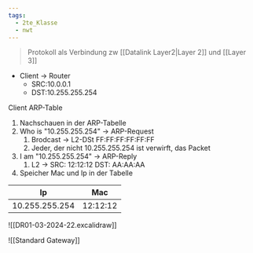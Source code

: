 ```yaml
---
tags:
  - 2te_Klasse
  - nwt
---
```


> Protokoll als Verbindung zw [[Datalink Layer2|Layer 2]] und [[Layer 3]]

- Client → Router 
	- SRC:10.0.0.1 
	- DST:10.255.255.254 

Client ARP-Table
1. Nachschauen in der ARP-Tabelle 
2. Who is "10.255.255.254" → ARP-Request 
	1. Brodcast → L2-DSt FF:FF:FF:FF:FF:FF 
	2. Jeder, der nicht 10.255.255.254 ist verwirft, das Packet 
3. I am "10.255.255.254" → ARP-Reply 
	1. L2 → SRC: 12:12:12 DST: AA:AA:AA
4. Speicher Mac und Ip in der Tabelle 

| Ip             | Mac      |
| -------------- | -------- |
| 10.255.255.254 | 12:12:12 |

![[DR01-03-2024-22.excalidraw]]

![[Standard Gateway]]